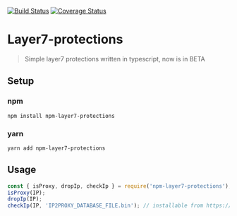 [![Build Status](https://travis-ci.org/GoatSeller/Layer7-protections.svg?branch=master)](https://travis-ci.org/GoatSeller/Layer7-protections)
[![Coverage Status](https://coveralls.io/repos/github/GoatSeller/Layer7-protections/badge.svg?branch=master)](https://coveralls.io/github/GoatSeller/Layer7-protections?branch=master)
# Layer7-protections
> Simple layer7 protections written in typescript, now is in BETA
## Setup

### npm
```
npm install npm-layer7-protections
```
### yarn
```
yarn add npm-layer7-protections
```
## Usage
```javascript
const { isProxy, dropIp, checkIp } = require('npm-layer7-protections');
isProxy(IP);
dropIp(IP);
checkIp(IP, 'IP2PROXY_DATABASE_FILE.bin'); // installable from https://lite.ip2location.com/database/px1-ip-country
```
